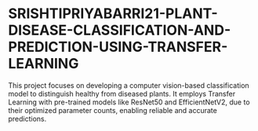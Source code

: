 # SRISHTIPRIYABARRI21-PLANT-DISEASE-CLASSIFICATION-AND-PREDICTION-USING-TRANSFER-LEARNING
This project focuses on developing a computer vision-based classification model to distinguish healthy from diseased plants. It employs Transfer Learning with pre-trained models like ResNet50 and EfficientNetV2, due to their optimized parameter counts, enabling reliable and accurate predictions.
